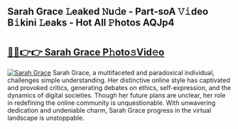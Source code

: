 ## Sarah Grace 𝙻eaked 𝙽u𝚍e - Part-soA 𝚅𝚒deo B𝚒kini 𝙻eaks - Hot All 𝙿hotos AQJp4

# <h2><a href="http://ld0exhv.urlbe.top/?page=Sarah+Grace">🔗🔗👉👉 Sarah Grace P𝚑oto𝚜Vid𝚎o</a></h2>

[![Sarah Grace](https://i.imgur.com/eBuTRDB.gif)](http://ld0exhv.urlbe.top/?page=Sarah+Grace)
Sarah Grace, a multifaceted and paradoxical individual, challenges simple understanding. Her distinctive online style has captivated and provoked critics, generating debates on ethics, self-expression, and the dynamics of digital societies. Though her future plans are unclear, her role in redefining the online community is unquestionable. With unwavering dedication and undeniable charm, Sarah Grace progress in the virtual landscape is unstoppable.
